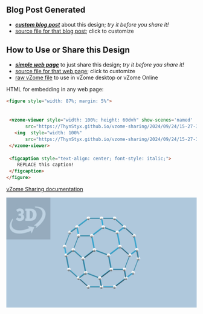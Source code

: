 
## Blog Post Generated

 - [***custom blog post***](<https://ThynStyx.github.io/vzome-sharing/2024/09/24/truncated-icosahedra-(1)-15-27-31.html>) about this design; *try it before you share it!*
 - [source file for that blog post](<https://github.com/ThynStyx/vzome-sharing/edit/main/_posts/2024-09-24-truncated-icosahedra-(1)-15-27-31.md>); click to customize
 


## How to Use or Share this Design

 - [***simple web page***](<https://ThynStyx.github.io/vzome-sharing/2024/09/24/15-27-31-truncated-icosahedra-(1)/>) to just share this design; *try it before you share it!*
 - [source file for that web page](<https://github.com/ThynStyx/vzome-sharing/edit/main/2024/09/24/15-27-31-truncated-icosahedra-(1)/index.md>); click to customize
 - [raw vZome file](<https://raw.githubusercontent.com/ThynStyx/vzome-sharing/main/2024/09/24/15-27-31-truncated-icosahedra-(1)/truncated-icosahedra-(1).vZome>) to use in vZome desktop or vZome Online
 
 HTML for embedding in any web page:
 ```html
<figure style="width: 87%; margin: 5%">
  
  
  <vzome-viewer style="width: 100%; height: 60dvh" show-scenes='named'
        src="https://ThynStyx.github.io/vzome-sharing/2024/09/24/15-27-31-truncated-icosahedra-(1)/truncated-icosahedra-(1).vZome" >
    <img  style="width: 100%"
        src="https://ThynStyx.github.io/vzome-sharing/2024/09/24/15-27-31-truncated-icosahedra-(1)/truncated-icosahedra-(1).png" >
  </vzome-viewer>

  <figcaption style="text-align: center; font-style: italic;">
     REPLACE this caption!
  </figcaption>
</figure>

 ```

[vZome Sharing documentation](https://vzome.github.io/vzome/sharing.html#how-it-works)

![Image](<truncated-icosahedra-(1).png>)

